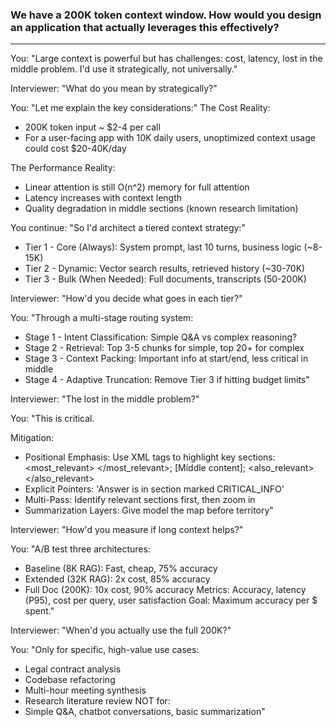 ### We have a 200K token context window. How would you design an application that actually leverages this effectively?
---

You: "Large context is powerful but has challenges: cost, latency, lost in the middle problem. I'd use it strategically, not universally."

Interviewer: "What do you mean by strategically?"

You: "Let me explain the key considerations:"
The Cost Reality:
 - 200K token input ~ $2-4 per call 
 - For a user-facing app with 10K daily users, unoptimized context usage could cost $20-40K/day

The Performance Reality:
 - Linear attention is still O(n^2) memory for full attention
 - Latency increases with context length
 - Quality degradation in middle sections (known research limitation)

You continue: "So I'd architect a tiered context strategy:"
 - Tier 1 - Core (Always): System prompt, last 10 turns, business logic (~8-15K)
 - Tier 2 - Dynamic: Vector search results, retrieved history (~30-70K) 
 - Tier 3 - Bulk (When Needed): Full documents, transcripts (50-200K)

Interviewer: "How'd you decide what goes in each tier?"

You: "Through a multi-stage routing system:
 - Stage 1 - Intent Classification: Simple Q&A vs complex reasoning?
 - Stage 2 - Retrieval: Top 3-5 chunks for simple, top 20+ for complex
 - Stage 3 - Context Packing: Important info at start/end, less critical in middle
 - Stage 4 - Adaptive Truncation: Remove Tier 3 if hitting budget limits"

Interviewer: "The lost in the middle problem?"

You: "This is critical. 

Mitigation:
 - Positional Emphasis: Use XML tags to highlight key sections: 
<most_relevant> </most_relevant>; [Middle content]; <also_relevant> </also_relevant>
 - Explicit Pointers: 'Answer is in section marked CRITICAL_INFO'
 - Multi-Pass: Identify relevant sections first, then zoom in
 - Summarization Layers: Give model the map before territory"

Interviewer: "How'd you measure if long context helps?"

You: "A/B test three architectures:
 - Baseline (8K RAG): Fast, cheap, 75% accuracy
 - Extended (32K RAG): 2x cost, 85% accuracy
 - Full Doc (200K): 10x cost, 90% accuracy
Metrics: Accuracy, latency (P95), cost per query, user satisfaction
Goal: Maximum accuracy per $ spent."

Interviewer: "When'd you actually use the full 200K?"

You: "Only for specific, high-value use cases:
 - Legal contract analysis
 - Codebase refactoring 
 - Multi-hour meeting synthesis 
 - Research literature review
NOT for: 
 - Simple Q&A, chatbot conversations, basic summarization"
   
